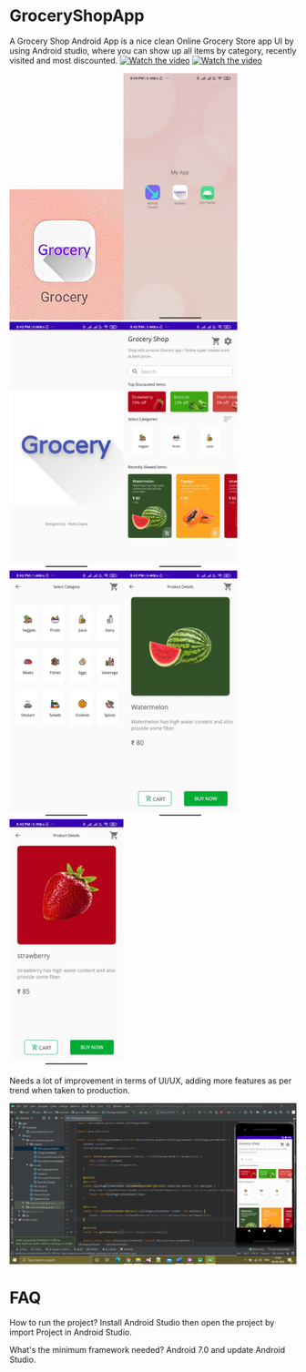 # GroceryShopApp

A Grocery Shop Android App is a nice clean Online Grocery Store app UI by using Android studio, where you can show up all items by category, recently visited and most discounted. 
[![Watch the video](https://i.imgur.com/vKb2F1B.png)](https://www.youtube.com/embed/BNhjgsp3t94?start=1)
[![Watch the video](https://www.youtube.com/embed/BNhjgsp3t94?start=1)](https://www.youtube.com/embed/BNhjgsp3t94?start=1)

<img src="/app/src/main/res/drawable/GroceryShopApp1.jpeg" width="200"><img src="/app/src/main/res/drawable/GroceryShopApp7.jpg" width="200">
<img src="/app/src/main/res/drawable/GroceryShopApp2.jpg" width="200"><img src="/app/src/main/res/drawable/GroceryShopApp3.jpg" width="200">
<img src="/app/src/main/res/drawable/GroceryShopApp4.jpg" width="200"><img src="/app/src/main/res/drawable/GroceryShopApp5.jpg" width="200">
<img src="/app/src/main/res/drawable/GroceryShopApp6.jpg" width="200">

Needs a lot of improvement in terms of UI/UX, adding more features as per trend when taken to production.

<img src="/app/src/main/res/drawable/GroceryShopApp8.PNG">

# FAQ
How to run the project?
Install Android Studio then open the project by import Project in Android Studio.

What's the minimum framework needed?
Android 7.0 and update Android Studio.




